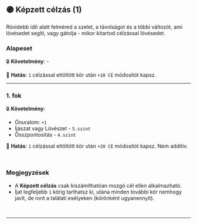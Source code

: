 ## 🟣 Képzett célzás (1)

Rövidebb idő alatt felméred a szelet, a távolságot és a többi változót, ami lövésedet segíti, vagy gátolja - mikor kitartod célzással lövésedet.

### Alapeset

🔒 **Követelmény**: -

🌟 **Hatás**: `1` célzással eltöltött kör után `+10 CÉ` módosítót kapsz. 

---
### 1. fok

🔒 **Követelmény**:
- Önuralom: `+1`
- Íjászat vagy Lövészet - `5.szint`
- Összpontosítás - `4.szint`

🌟 **Hatás**: `1` célzással eltöltött kör után `+20 CÉ` módosítót kapsz. Nem additív.

<br />

### Megjegyzések

- A **Képzett célzás** csak kiszámíthatóan mozgó cél ellen alkalmazható.
- Íjat legfeljebb `1` körig tarthatsz ki, utána minden további kör nemhogy javít, de ront a találati esélyeken (körönként ugyanennyit).

<br />

---
